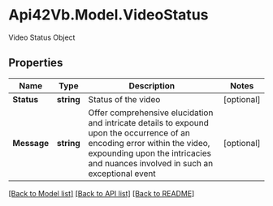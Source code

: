 # Api42Vb.Model.VideoStatus
Video Status Object

## Properties

Name | Type | Description | Notes
------------ | ------------- | ------------- | -------------
**Status** | **string** | Status of the video | [optional] 
**Message** | **string** | Offer comprehensive elucidation and intricate details to expound upon the occurrence of an encoding error within the video, expounding upon the intricacies and nuances involved in such an exceptional event | [optional] 

[[Back to Model list]](../README.md#documentation-for-models) [[Back to API list]](../README.md#documentation-for-api-endpoints) [[Back to README]](../README.md)


